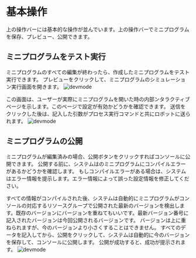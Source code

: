# 基本操作

上の操作バーには基本的な操作が並んでいます。上の操作バーでミニプログラムを保存、プレビュー、公開できます。

## ミニプログラムをテスト実行
ミニプログラムのすべての編集が終わったら、作成したミニプログラムをテスト実行できます。
プレビューをクリックして、ミニプログラムのシミュレーション実行画面を開きます。
![devmode](https://docimages.blob.core.chinacloudapi.cn/images/Kris/Apps/runApps1.png)

この画面は、ユーザーが実際にミニプログラムを開いた時の内部ンタラクティブページを示します。このページで設定が有効かどうかを確認できます。
送信をクリックした後は、記入した引数がプロセス実行コマンドと共にロボットに送られます。
![devmode](https://docimages.blob.core.chinacloudapi.cn/images/Kris/Apps/runApps2.png)



## ミニプログラムの公開
ミニプログラムが編集済みの場合、公開ボタンをクリックすればコンソールに公開できます。
公開する前に、システムはのミニプログラムにコンパイルエラーがあるかどうかを確認します。
もしコンパイルエラーがある場合は、システムはエラー情報を提示します。エラー情報によって誤った設定情報を修正してください。

すべての情報がコンパイルされた後、システムは自動的にミニプログラムがコンソールの対応するリソースグループで公開された最新のバージョンを検出します。既存のバージョンにバージョンを重ねてもいいです。最新バージョン番号に記入されたバージョンは今回公開されるバージョンです。
バージョンは上に重ねられますが、今のバージョンより小さくすることはできません。
すべてのデータを記入してから、公開をクリックして、システムは自動的に今のバージョンを保存して、コンソールに公開します。
公開が成功すると、成功が提示されます。
![devmode](https://docimages.blob.core.chinacloudapi.cn/images/Kris/AppsV2/publicapps.png)

